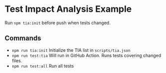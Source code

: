 # Test Impact Analysis Example

Run `npm tia:init` before push when tests changed.

## Commands 

- `npm run tia:init` Initialize the TIA list in `scripts/tia.json`
- `npm run test:tia` Will run in GitHub Action. Runs tests covering changed files.
- `npm run test:all` Run all tests
